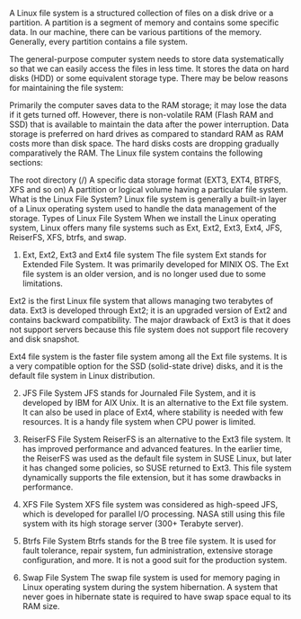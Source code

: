 A Linux file system is a structured collection of files on a disk drive or a partition. A partition is a segment of memory and contains some specific data. In our machine, there can be various partitions of the memory. Generally, every partition contains a file system.

The general-purpose computer system needs to store data systematically so that we can easily access the files in less time. It stores the data on hard disks (HDD) or some equivalent storage type. There may be below reasons for maintaining the file system:

Primarily the computer saves data to the RAM storage; it may lose the data if it gets turned off. However, there is non-volatile RAM (Flash RAM and SSD) that is available to maintain the data after the power interruption.
Data storage is preferred on hard drives as compared to standard RAM as RAM costs more than disk space. The hard disks costs are dropping gradually comparatively the RAM.
The Linux
file system contains the following sections:

The root directory (/)
A specific data storage format (EXT3, EXT4, BTRFS, XFS and so on)
A partition or logical volume having a particular file system.
What is the Linux File System?
Linux file system is generally a built-in layer of a Linux operating system
used to handle the data management of the storage. 
Types of Linux File System
When we install the Linux operating system, Linux offers many file systems such as Ext, Ext2, Ext3, Ext4, JFS, ReiserFS, XFS, btrfs, and swap.
1. Ext, Ext2, Ext3 and Ext4 file system
The file system Ext stands for Extended File System. It was primarily developed for MINIX OS. The Ext file system is an older version, and is no longer used due to some limitations.

Ext2 is the first Linux file system that allows managing two terabytes of data. Ext3 is developed through Ext2; it is an upgraded version of Ext2 and contains backward compatibility. The major drawback of Ext3 is that it does not support servers because this file system does not support file recovery and disk snapshot.

Ext4 file system is the faster file system among all the Ext file systems. It is a very compatible option for the SSD (solid-state drive) disks, and it is the default file system in Linux distribution.


2. JFS File System
JFS stands for Journaled File System, and it is developed by IBM for AIX Unix. It is an alternative to the Ext file system. It can also be used in place of Ext4, where stability is needed with few resources. It is a handy file system when CPU
power is limited.

3. ReiserFS File System
ReiserFS is an alternative to the Ext3 file system. It has improved performance and advanced features. In the earlier time, the ReiserFS was used as the default file system in SUSE Linux, but later it has changed some policies, so SUSE returned to Ext3. This file system dynamically supports the file extension, but it has some drawbacks in performance.

4. XFS File System
XFS file system was considered as high-speed JFS, which is developed for parallel I/O processing. NASA still using this file system with its high storage server (300+ Terabyte server).

5. Btrfs File System
Btrfs stands for the B tree file system. It is used for fault tolerance, repair system, fun administration, extensive storage configuration, and more. It is not a good suit for the production system.

6. Swap File System
The swap file system is used for memory paging in Linux operating system during the system hibernation. A system that never goes in hibernate state is required to have swap space equal to its RAM
size.

